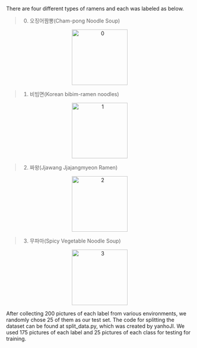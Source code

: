 There are four different types of ramens and each was labeled as below.

>0. 오징어짬뽕(Cham-pong Noodle Soup) 
<p align="center"><img width="150" alt="0" src="https://user-images.githubusercontent.com/42035101/147291985-f0a3e91d-7a26-419b-b3ac-696b92eada40.png"></p>  

>1. 비빔면(Korean bibim-ramen noodles)  
<p align="center"><img width="150" alt="1" src="https://user-images.githubusercontent.com/42035101/147291987-a4eb7eb2-d223-4590-976d-c220f81ed84c.png"></p>  

>2. 짜왕(Jjawang Jjajangmyeon Ramen)  
<p align="center"><img width="150" alt="2" src="https://user-images.githubusercontent.com/42035101/147291988-78ecc788-ae3b-4901-a91b-80f69202b799.png"></p>  

>3. 무파마(Spicy Vegetable Noodle Soup)  
<p align="center"><img width="150" alt="3" src="https://user-images.githubusercontent.com/42035101/147291989-f36101a2-167b-4be1-80b3-a91fcc6f8246.png"></p>  

After collecting 200 pictures of each label from various environments, we randomly chose 25 of them as our test set. The code for splitting the dataset can be found at split_data.py, which was created by yanhoJI. We used 175 pictures of each label and 25 pictures of each class for testing for training.
